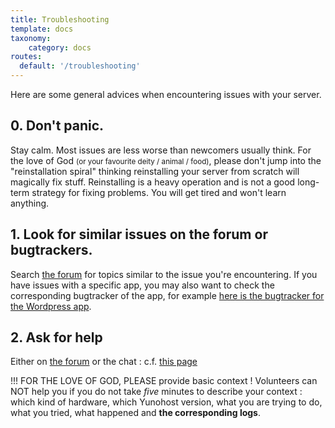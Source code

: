 ```yaml
---
title: Troubleshooting
template: docs
taxonomy:
    category: docs
routes:
  default: '/troubleshooting'
---
```


Here are some general advices when encountering issues with your server.

## 0. Don't panic.

Stay calm. Most issues are less worse than newcomers usually think. For the love of God <small>(or your favourite deity / animal / food)</small>, please don't jump into the "reinstallation spiral" thinking reinstalling your server from scratch will magically fix stuff. Reinstalling is a heavy operation and is not a good long-term strategy for fixing problems. You will get tired and won't learn anything.

## 1. Look for similar issues on the forum or bugtrackers.

Search [the forum](https://forum.yunohost.org) for topics similar to the issue you're encountering. If you have issues with a specific app, you may also want to check the corresponding bugtracker of the app, for example [here is the bugtracker for the Wordpress app](https://github.com/YunoHost-Apps/wordpress_ynh/issues).

## 2. Ask for help

Either on [the forum](https://forum.yunohost.org) or the chat : c.f. [this page](/help)

!!! FOR THE LOVE OF GOD, PLEASE provide basic context ! Volunteers can NOT help you if you do not take *five* minutes to describe your context : which kind of hardware, which Yunohost version, what you are trying to do, what you tried, what happened and **the corresponding logs**.


